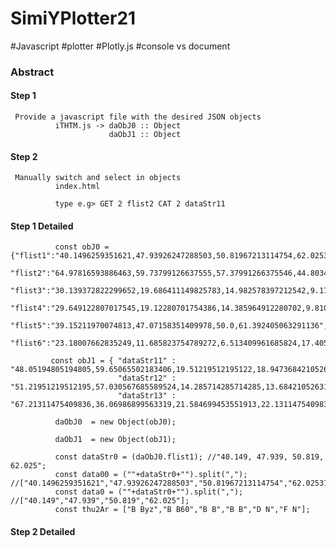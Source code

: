 # SimiYPlotter21
#Javascript #plotter #Plotly.js #console vs document

### Abstract
#### Step 1 

     Provide a javascript file with the desired JSON objects
              iTHTM.js -> daObJ0 :: Object
                          daObJ1 :: Object
  
 #### Step 2  
     Manually switch and select in objects
              index.html
              
              type e.g> GET 2 flist2 CAT 2 dataStr11 

 
 #### Step 1 Detailed                         
              const obJ0 = {"flist1":"40.1496259351621,47.93926247288503,50.81967213114754,62.0253164556962",
                            "flist2":"64.97816593886463,59.73799126637555,57.37991266375546,44.80349344978166",
                            "flist3":"30.139372822299652,19.686411149825783,14.982578397212542,9.177215189873417",
                            "flist4":"29.649122807017545,19.12280701754386,14.385964912280702,9.81012658227848",
                            "flist5":"39.15211970074813,47.07158351409978,50.0,61.392405063291136",
                            "flist6":"23.18007662835249,11.685823754789272,6.513409961685824,17.40506329113924"};

             const obJ1 = { "dataStr11" : "48.05194805194805,59.65065502183406,19.51219512195122,18.94736842105263,47.18614718614719,11.49425287356322",
                            "dataStr12" : "51.21951219512195,57.030567685589524,14.285714285714285,13.68421052631579,50.40650406504065,5.74712643678161",
                            "dataStr13" : "67.21311475409836,36.06986899563319,21.584699453551913,22.131147540983605,66.66666666666666,28.688524590163933"};

              daObJ0  = new Object(obJ0); 

              daObJ1  = new Object(obJ1); 

              const dataStr0 = (daObJ0.flist1); //"40.149, 47.939, 50.819, 62.025"; 
              const data00 = (""+dataStr0+"").split(","); //["40.1496259351621","47.93926247288503","50.81967213114754","62.0253164556962"];
              const data0 = (""+dataStr0+"").split(","); //["40.149","47.939","50.819","62.025"];
              const thu2Ar = ["B Byz","B B60","B B","B B","D N","F N"];
              
 #### Step 2 Detailed             
